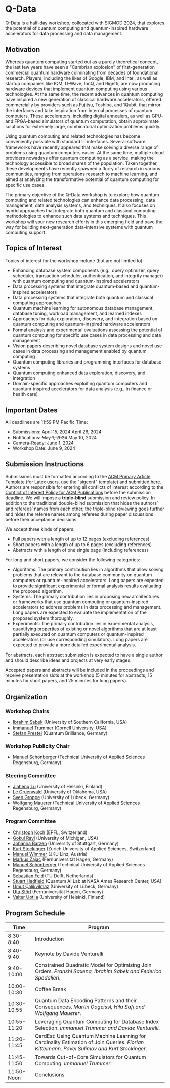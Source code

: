 # Q-Data

Q-Data is a half-day workshop, collocated with SIGMOD 2024, that explores the potential of quantum computing and quantum-inspired hardware accelerators for data processing and data management.

## Motivation

Whereas quantum computing started out as a purely theoretical concept, the last few years have seen a "Cambrian explosion" of first-generation commercial quantum hardware culminating from decades of foundational research. Players, including the likes of Google, IBM, and Intel, as well as startup companies like IQM, D-Wave, IonQ, and Rigetti, are now producing hardware devices that implement quantum computing using various technologies. At the same time, the recent advances in quantum computing have inspired a new generation of classical hardware accelerators, offered commercially by providers such as Fujitsu, Toshiba, and 1Qubit, that mirror the interfaces and take inspiration from internal processes of quantum computers. These accelerators, including digital annealers, as well as GPU- and FPGA-based simulators of quantum computation, obtain approximate solutions for extremely large, combinatorial optimization problems quickly.

Using quantum computing and related technologies has become conveniently possible with standard IT interfaces. Several software frameworks have recently appeared that make solving a diverse range of problems using quantum computers easier. At the same time, multiple cloud providers nowadays offer quantum computing as a service, making the technology accessible to broad shares of the population. Taken together, these developments have recently spawned a flurry of research in various communities, ranging from operations research to machine learning, and aimed at analyzing the transformative potential of quantum computing for specific use cases. 

The primary objective of the Q-Data workshop is to explore how quantum computing and related technologies can enhance data processing, data management, data analysis systems, and techniques. It also focuses on hybrid approaches that integrate both quantum and classical computing methodologies to enhance such data systems and techniques. This workshop will spur new research efforts in this emerging field and pave the way for building next-generation data-intensive systems with quantum computing support.

## Topics of Interest

Topics of interest for the workshop include (but are not limited to):
- Enhancing database system components (e.g., query optimizer, query scheduler, transaction scheduler, authentication, and integrity manager) with quantum computing and quantum-inspired accelerators
- Data processing systems that integrate quantum-based and quantum-inspired accelerators
- Data processing systems that integrate both quantum and classical computing approaches
- Quantum machine learning for autonomous database management, database tuning, workload management, and learned indexes
- Approaches for data exploration, discovery, and integration based on quantum computing and quantum-inspired hardware accelerators
- Formal analysis and experimental evaluations assessing the potential of quantum computing for specific use cases in data processing and data management
- Vision papers describing novel database system designs and novel use cases in data processing and management enabled by quantum computing
- Quantum computing libraries and programming interfaces for database systems
- Quantum computing enhanced data exploration, discovery, and integration
- Domain-specific approaches exploiting quantum computers and quantum-inspired accelerators for data analysis (e.g., in finance or health care)

## Important Dates

All deadlines are 11:59 PM Pacific Time:
- Submissions: ~~April 15, 2024~~ April 26, 2024
- Notifications: ~~May 1, 2024~~ May 10, 2024
- Camera-Ready: June 1, 2024
- Workshop Date: June 9, 2024

## Submission Instructions

Submissions must be formatted according to the [ACM Primary Article Template](https://www.acm.org/publications/proceedings-template) (for Latex users, use the "sigconf" template) and submitted [here](https://easychair.org/conferences/?conf=qdata2024). Authors are responsible for entering all conflicts of interest according to the [Conflict of Interest Policy for ACM Publications](https://www.acm.org/publications/policies/conflict-of-interest) before the submission deadline. We will impose a **triple-blind** submission and review policy. In addition to the traditional double-blind submission that hides the authors’ and referees’ names from each other, the triple-blind reviewing goes further and hides the referee names among referees during paper discussions before their acceptance decisions. 

We accept three kinds of papers:
- Full papers with a length of up to 12 pages (excluding references)
- Short papers with a length of up to 6 pages (excluding references)
- Abstracts with a length of one single page (including references)

For long and short papers, we consider the following categories:
- Algorithms: The primary contribution lies in algorithms that allow solving problems that are relevant to the database community on quantum computers or quantum-inspired accelerators. Long papers are expected to provide significant experimental or formal analysis results evaluating the proposed algorithm.
- Systems: The primary contribution lies in proposing new architectures or frameworks that use quantum computing or quantum-inspired accelerators to address problems in data processing and management. Long papers are expected to evaluate the implementation of the proposed system thoroughly.
- Experiments: The primary contribution lies in experimental analysis, quantifying properties of existing or novel algorithms that are at least partially executed on quantum computers or quantum-inspired accelerators (or use corresponding simulators). Long papers are expected to provide a more detailed experimental analysis.

For abstracts, each abstract submission is expected to have a single author and should describe ideas and projects at very early stages.

Accepted papers and abstracts will be included in the proceedings and receive presentation slots at the workshop (5 minutes for abstracts, 15 minutes for short papers, and 25 minutes for long papers).


## Organization

### Workshop Chairs
- [Ibrahim Sabek](http://viterbi-web.usc.edu/~sabek) (University of Southern California, USA)
- [Immanuel Trummer](https://itrummer.github.io/) (Cornell University, USA)
- [Stefan Prestel](https://www.linkedin.com/in/stefan-prestel/) (Quantum Brilliance, Germany)

### Workshop Publicity Chair
- [Manuel Schönberger](https://www.lfdr.de/People/schoenberger/) (Technical University of Applied Sciences Regensburg, Germany)

### Steering Committee
- [Jiaheng Lu](https://www.cs.helsinki.fi/u/jilu/) (University of Helsinki, Finland)
- [Le Gruenwald](https://cs.ou.edu/~database/) (University of Oklahoma, USA)
- [Sven Groppe](http://www.ifis.uni-luebeck.de/~groppe) (University of Lübeck, Germany)
- [Wolfgang Mauerer](https://lfdr.de/) (Technical University of Applied Sciences Regensburg, Germany)

### Program Committee
- [Christoph Koch](https://people.epfl.ch/christoph.koch) (EPFL, Switzerland)
- [Gokul Ravi](https://gsravi.engin.umich.edu/) (University of Michigan, USA)
- [Johanna Barzen](https://www.iaas.uni-stuttgart.de/en/institute/team/Barzen/) (University of Stuttgart, Germany)
- [Kurt Stockinger](https://www.zhaw.ch/en/about-us/person/stog/) (Zurich University of Applied Sciences, Switzerland)
- [Manuel Wimmer](https://se.jku.at/manuel-wimmer/) (JKU Linz, Austria)
- [Markus Zajac](https://www.fernuni-hagen.de/dbis/en/team/markus.zajac.shtml) (Fernuniversität Hagen, Germany)
- [Manuel Schönberger](https://www.lfdr.de/People/schoenberger/) (Technical University of Applied Sciences Regensburg, Germany) 
- [Sebastian Feld](https://www.tudelft.nl/en/eemcs/the-faculty/departments/quantum-computer-engineering/sections/quantum-circuits-architectures-and-technology/groups/quantum-machine-learning/staff/sebastian-feld) (TU Delft, Netherlands)
- [Stuart Hadfield](https://www.cs.columbia.edu/~stuartah/) (Quantum AI Lab at NASA Ames Research Center, USA)	
- [Umut Çalikyilmaz](https://research.uni-luebeck.de/de/persons/umut-calikyilmaz) (University of Lübeck, Germany)	
- [Uta Störl](https://www.fernuni-hagen.de/dbis/en/team/uta.stoerl.shtml) (Fernuniversität Hagen, Germany)
- [Valter Uotila](https://valteruo.github.io/) (University of Helsinki, Finland)

## Program Schedule

| Time | Program |
| --- | --- |
| 8:30-8:40 | Introduction |
| 8:40-9:40 | Keynote by Davide Venturelli
| 9:40-10:00 | Constrained Quadratic Model for Optimizing Join Orders. _Pranshi Saxena, Ibrahim Sabek and Federico Spedalieri_.
| 10:00-10:30 | Coffee Break
| 10:30-10:55 | Quantum Data Encoding Patterns and their Consequences. _Martin Gogeissl, Hila Safi and Wolfgang Mauerer_.
| 10:55-11:20  | Leveraging Quantum Computing for Database Index Selection. _Immanuel Trummer and Davide Venturelli_.
| 11:20-11:45 | QardEst: Using Quantum Machine Learning for Cardinality Estimation of Join Queries. _Florian Kittelmann, Pavel Sulimov and Kurt Stockinger_.
| 11:45-11:50 | Towards Out-of-Core Simulators for Quantum Computing. _Immanuel Trummer_.
| 11:50-Noon | Conclusions 


